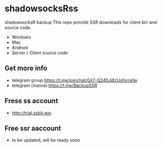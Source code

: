 # shadowsocksRss
shadowsocksR backup
This repo provide SSR downloads for client bin and source code.
- Windows
- Mac
- Android
- Server / Client source code

## Get more info
- telegram group https://t.me/joinchat/Git7-Q245Ji8zUsforra1w
- telegram channel https://t.me/BackupSSR

## Fress ss account
- http://trial.ssbit.win

## Free ssr aaccount
- to be updated, will be ready soon
